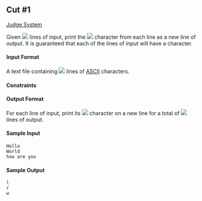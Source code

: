 ## Cut #1

[Judge System]()

Given <img src="https://latex.codecogs.com/svg.latex?\Large&space;N"> lines of input, print the <img src="https://latex.codecogs.com/svg.latex?\Large&space;3^{rd}"> character from each line as a new line of output. It is guaranteed that each of the  lines of input will have a  character.
#### Input Format
A text file containing <img src="https://latex.codecogs.com/svg.latex?\Large&space;N"> lines of [ASCII](https://en.wikipedia.org/wiki/ASCII) characters.
#### Constraints

#### Output Format
For each line of input, print its <img src="https://latex.codecogs.com/svg.latex?\Large&space;3^{rd}"> character on a new line for a total of <img src="https://latex.codecogs.com/svg.latex?\Large&space;N"> lines of output.
#### Sample Input
```
Hello
World
how are you
```
#### Sample Output
```
l
r
w
```
